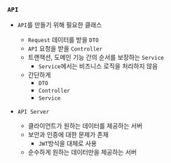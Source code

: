 ### `API`

- `API`를 만들기 위해 필요한 클래스
    + `Request` 데이터를 받을 `DTO`
    + `API` 요청을 받을 `Controller`
    + 트랜잭션, 도메인 기능 간의 순서를 보장하는 `Service`
        * `Service`에서는 비즈니스 로직을 처리하지 않음
    + 간단하게
        * `DTO`
        * `Controller`
        * `Service`

- `API Server` 
    + 클라이언트가 원하는 데이터를 제공하는 서버
    + 보안과 인증에 대한 문제가 존재
        * `JWT`방식을 대체로 사용
    + 순수하게 원하는 데이터만을 제공하는 서버